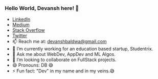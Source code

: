 ### Hello World, Devansh here! 👋

- <a href="https://www.linkedin.com/in/devansh-baldwa-401953178/">LinkedIn</a>
- <a href="https://medium.com/@devanshbaldwa">Medium</a>
- <a href="https://stackoverflow.com/users/11506014/devansh-baldwa">Stack Overflow</a>
- <a href="https://twitter.com/DevanshBaldwa">Twitter</a>
- 📫 Reach me at: devanshbaldwa@gmail.com
- 🔭 I’m currently working for an education based startup, Studentrix.
- 💬 Ask me about WebDev, AppDev and ML Algos. 
- 👯 I’m looking to collaborate on FullStack projects.
- 😄 Pronouns: DB 😅
- ⚡ Fun fact: "Dev" in my name and in my veins.😅

<!--
**devansh03/devansh03** is a ✨ _special_ ✨ repository because its `README.md` (this file) appears on your GitHub profile.
-->
